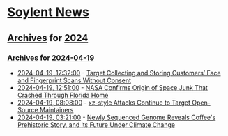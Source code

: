 # [Soylent News](../../../README.md)

## [Archives](../../index.md) for [2024](../index.md)

### [Archives](../../index.md) for [2024-04-19](index.md)

* [2024-04-19, 17:32:00](https://soylentnews.org/article.pl?sid=24/04/18/125210&from=rss) - [Target Collecting and Storing Customers’ Face and Fingerprint Scans Without Consent](https://soylentnews.org/article.pl?sid=24/04/18/125210&from=rss)
* [2024-04-19, 12:51:00](https://soylentnews.org/article.pl?sid=24/04/18/121242&from=rss) - [NASA Confirms Origin of Space Junk That Crashed Through Florida Home](https://soylentnews.org/article.pl?sid=24/04/18/121242&from=rss)
* [2024-04-19, 08:08:00](https://soylentnews.org/article.pl?sid=24/04/17/2054203&from=rss) - [xz-style Attacks Continue to Target Open-Source Maintainers](https://soylentnews.org/article.pl?sid=24/04/17/2054203&from=rss)
* [2024-04-19, 03:21:00](https://soylentnews.org/article.pl?sid=24/04/17/2044236&from=rss) - [Newly Sequenced Genome Reveals Coffee's Prehistoric Story, and its Future Under Climate Change](https://soylentnews.org/article.pl?sid=24/04/17/2044236&from=rss)
